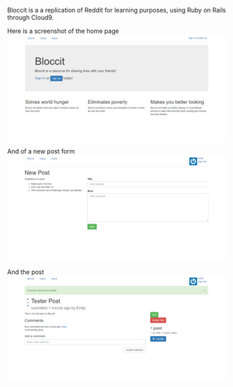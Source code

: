 Bloccit is a a replication of Reddit for learning purposes, using Ruby on Rails through Cloud9. 

Here is a screenshot of the home page
![Alt text](home.png)

And of a new post form
![Alt text](post.png)

And the post 
![Alt text](comment.png)